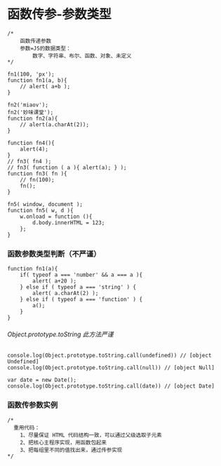 # 函数传参-参数类型

    /*
    	函数传递参数
    	参数=JS的数据类型：
    		数字、字符串、布尔、函数、对象、未定义
    */

    fn1(100, 'px');
    function fn1(a, b){
    	// alert( a+b );
    }

    fn2('miaov');
    fn2('妙味课堂');
    function fn2(a){
    	// alert(a.charAt(2));
    }

    function fn4(){
    	alert(4);
    }
    // fn3( fn4 );
    // fn3( function ( a ){ alert(a); } );
    function fn3( fn ){
    	// fn(100);
    	fn();
    }

    fn5( window, document );
    function fn5( w, d ){
    	w.onload = function (){
    		d.body.innerHTML = 123;
    	};
    }


  ### 函数参数类型判断（不严谨）

    function fn1(a){
    	if( typeof a === 'number' && a === a ){
    		alert( a+20 );
    	} else if ( typeof a === 'string' ) {
    		alert( a.charAt(2) );
    	} else if ( typeof a === 'function' ) {
    		a();
    	}
    }

  ###### Object.prototype.toString 此方法严谨

    console.log(Object.prototype.toString.call(undefined)) // [object Undefined]
    console.log(Object.prototype.toString.call(null)) // [object Null]

    var date = new Date();
    console.log(Object.prototype.toString.call(date)) // [object Date]

  ### 函数传参数实例

    /*
      重用代码：
        1、尽量保证 HTML 代码结构一致，可以通过父级选取子元素
        2、把核心主程序实现，用函数包起来
        3、把每组里不同的值找出来，通过传参实现
    */
